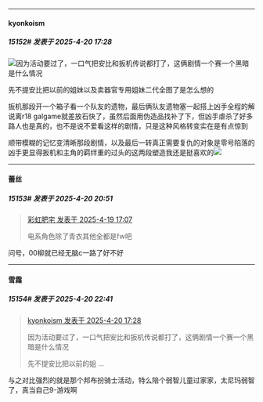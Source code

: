 ﻿
*****

####  kyonkoism  
##### 15152#       发表于 2025-4-20 17:28

<img src="https://static.stage1st.com/image/smiley/face2017/091.png" referrerpolicy="no-referrer">因为活动要过了，一口气把安比和扳机传说都打了，这俩剧情一个赛一个黑暗是什么情况

先不提安比把以前的姐妹以及卖器官专用姐妹二代全图了是怎么想的

扳机那段开一个箱子看一个队友的遗物，最后俩队友遗物塞一起搭上凶手全程的解说离r18 galgame就差放石快了，虽然后面用伪造品找补了下，但凶手虐杀了好多路人也是真的，也不是说不爱看这样的剧情，只是这种风格转变实在是有点惊到

顺带模糊的记忆变清晰那段剧情，以及最后一转真正需要复仇的对象是零号陷落的凶手更显得扳机和主角的羁绊重的过头的这两段塑造我还是挺喜欢的<img src="https://static.stage1st.com/image/smiley/face2017/040.png" referrerpolicy="no-referrer">


*****

####  蕾丝  
##### 15153#       发表于 2025-4-20 20:51

<blockquote><a href="httphttps://stage1st.com/2b/forum.php?mod=redirect&amp;goto=findpost&amp;pid=67738966&amp;ptid=2068301" target="_blank">彩虹肥宅 发表于 2025-4-19 17:07</a>

电系角色除了青衣其他全都是fw吧</blockquote>
问号，00柳就已经无脑c一路了好不好


*****

####  雪霜  
##### 15154#       发表于 2025-4-20 22:41

<blockquote><a href="httphttps://stage1st.com/2b/forum.php?mod=redirect&amp;goto=findpost&amp;pid=67741055&amp;ptid=2068301" target="_blank">kyonkoism 发表于 2025-4-20 17:28</a>

因为活动要过了，一口气把安比和扳机传说都打了，这俩剧情一个赛一个黑暗是什么情况

先不提安比把以前的姐 ...</blockquote>
与之对比强烈的就是那个邦布扮骑士活动，特么陪个弱智儿童过家家，太尼玛弱智了，真当自己9-游戏啊

